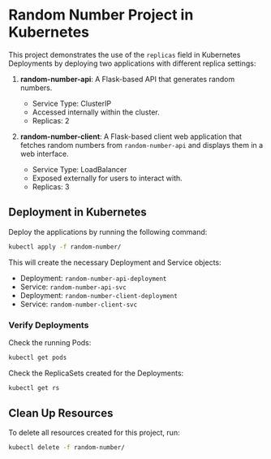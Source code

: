 # Random Number Project in Kubernetes

This project demonstrates the use of the `replicas` field in Kubernetes Deployments by deploying two applications with different replica settings:

1. **random-number-api**: A Flask-based API that generates random numbers.
   - Service Type: ClusterIP
   - Accessed internally within the cluster.
   - Replicas: 2

2. **random-number-client**: A Flask-based client web application that fetches random numbers from `random-number-api` and displays them in a web interface.
   - Service Type: LoadBalancer
   - Exposed externally for users to interact with.
   - Replicas: 3

## Deployment in Kubernetes

Deploy the applications by running the following command:

```bash
kubectl apply -f random-number/
```

This will create the necessary Deployment and Service objects:

- Deployment: `random-number-api-deployment`
- Service: `random-number-api-svc`
- Deployment: `random-number-client-deployment`
- Service: `random-number-client-svc`

### Verify Deployments

Check the running Pods:
```bash
kubectl get pods
```

Check the ReplicaSets created for the Deployments:
```bash
kubectl get rs
```

## Clean Up Resources

To delete all resources created for this project, run:
```bash
kubectl delete -f random-number/
